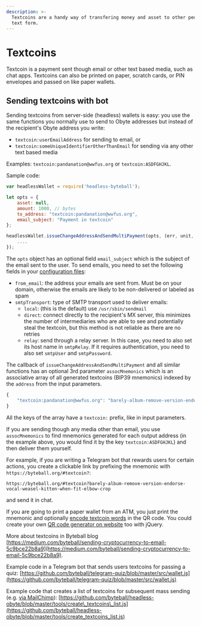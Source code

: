 ```yaml
---
description: >-
  Textcoins are a handy way of transfering money and asset to other people, in a
  text form.
---
```


# Textcoins

Textcoin is a payment sent though email or other text based media, such as chat apps. Textcoins can also be printed on paper, scratch cards, or PIN envelopes and passed on like paper wallets.

## Sending textcoins with bot

Sending textcoins from server-side \(headless\) wallets is easy: you use the same functions you normally use to send to Obyte addresses but instead of the recipient's Obyte address you write:

* `textcoin:userEmailAddress` for sending to email, or
* `textcoin:someUniqueIdentifierOtherThanEmail` for sending via any other text based media

Examples: `textcoin:pandanation@wwfus.org` or `textcoin:ASDFGHJKL`.

Sample code:

```javascript
var headlessWallet = require('headless-byteball');

let opts = {
    asset: null, 
    amount: 1000, // bytes
    to_address: "textcoin:pandanation@wwfus.org",
    email_subject: "Payment in textcoin"
};

headlessWallet.issueChangeAddressAndSendMultiPayment(opts, (err, unit, assocMnemonics) => {
    ....
});
```

The `opts` object has an optional field `email_subject` which is the subject of the email sent to the user. To send emails, you need to set the following fields in your [configuration files](https://github.com/byteball/byteballcore#configuring):

* `from_email`: the address your emails are sent from. Must be on your domain, otherwise the emails are likely to be non-delivered or labeled as spam
* `smtpTransport`: type of SMTP transport used to deliver emails:
  * `local`: \(this is the default\) use `/usr/sbin/sendmail`
  * `direct`: connect directly to the recipient's MX server, this minimizes the number of intermediaries who are able to see and potentially steal the textcoin, but this method is not reliable as there are no retries
  * `relay`: send through a relay server. In this case, you need to also set its host name in `smtpRelay`. If it requires authentication, you need to also set `smtpUser` and `smtpPassword`.

The callback of `issueChangeAddressAndSendMultiPayment` and all similar functions has an optional 3rd parameter `assocMnemonics` which is an associative array of all generated textcoins \(BIP39 mnemonics\) indexed by the `address` from the input parameters.

```javascript
{
    "textcoin:pandanation@wwfus.org": "barely-album-remove-version-endorse-vocal-weasel-kitten-when-fit-elbow-crop"
}
```

All the keys of the array have a `textcoin:` prefix, like in input parameters.

If you are sending though any media other than email, you use `assocMnemonics` to find mnemonics generated for each output address \(in the example above, you would find it by the key `textcoin:ASDFGHJKL`\) and then deliver them yourself.

For example, if you are writing a Telegram bot that rewards users for certain actions, you create a clickable link by prefixing the mnemonic with `https://byteball.org/#textcoin?`:

```text
https://byteball.org/#textcoin?barely-album-remove-version-endorse-vocal-weasel-kitten-when-fit-elbow-crop
```

and send it in chat.

If you are going to print a paper wallet from an ATM, you just print the mnemonic and optionally [encode textcoin words](https://github.com/tarmo888/developer-docs/tree/2373a467f30a8dcc24094fd31335ba946b5275e5/payments/byteball-protocol-uri.md#receiving-textcoins-via-link) in the QR code. You could create your own [QR code generator on website](https://github.com/tarmo888/developer-docs/tree/2373a467f30a8dcc24094fd31335ba946b5275e5/payments/byteball-protocol-uri.md#using-protocol-uri-in-qr-code) too with jQuery.

More about textcoins in Byteball blog  
[https://medium.com/byteball/sending-cryptocurrency-to-email-5c9bce22b8a9](https://medium.com/byteball/sending-cryptocurrency-to-email-5c9bce22b8a9).

Example code in a Telegram bot that sends users textcoins for passing a quiz: [https://github.com/byteball/telegram-quiz/blob/master/src/wallet.js](https://github.com/byteball/telegram-quiz/blob/master/src/wallet.js)

Example code that creates a list of textcoins for subsequent mass sending \(e.g. [via MailChimp](https://medium.com/byteball-help/using-mailchimp-to-mass-send-payments-as-textcoins-5c1db06342e3)\): [https://github.com/byteball/headless-obyte/blob/master/tools/create\_textcoins\_list.js](https://github.com/byteball/headless-obyte/blob/master/tools/create_textcoins_list.js)

